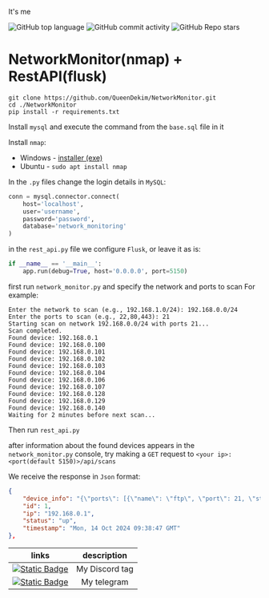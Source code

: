 It's me

![GitHub top language](https://img.shields.io/github/languages/top/QueenDekim/NetworkMonitor)
![GitHub commit activity](https://img.shields.io/github/commit-activity/m/QueenDekim/NetworkMonitor?label=commits)
![GitHub Repo stars](https://img.shields.io/github/stars/QueenDekim/NetworkMonitor)

# NetworkMonitor(nmap) + RestAPI(flusk)

```shell
git clone https://github.com/QueenDekim/NetworkMonitor.git
cd ./NetworkMonitor
pip install -r requirements.txt
```

Install `mysql` and execute the command from the `base.sql` file in it

Install `nmap`:
 - Windows - [installer (exe)](https://nmap.org/dist/nmap-7.95-setup.exe)
 - Ubuntu - `sudo apt install nmap`

In the `.py` files change the login details in `MySQL`:
```py
conn = mysql.connector.connect(
    host='localhost',
    user='username',
    password='password',
    database='network_monitoring'
)
```

in the `rest_api.py` file we configure `Flusk`, or leave it as is:
```py
if __name__ == '__main__':
    app.run(debug=True, host='0.0.0.0', port=5150)
```

first run `network_monitor.py` and specify the network and ports to scan
For example:
```shell
Enter the network to scan (e.g., 192.168.1.0/24): 192.168.0.0/24
Enter the ports to scan (e.g., 22,80,443): 21
Starting scan on network 192.168.0.0/24 with ports 21...
Scan completed.
Found device: 192.168.0.1
Found device: 192.168.0.100
Found device: 192.168.0.101
Found device: 192.168.0.102
Found device: 192.168.0.103
Found device: 192.168.0.104
Found device: 192.168.0.106
Found device: 192.168.0.107
Found device: 192.168.0.128
Found device: 192.168.0.129
Found device: 192.168.0.140
Waiting for 2 minutes before next scan...
```
Then run `rest_api.py`

after information about the found devices appears in the `network_monitor.py` console, try making a `GET` request to `<your ip>:<port(default 5150)>/api/scans`

We receive the response in `Json` format:
```json
{
    "device_info": "{\"ports\": [{\"name\": \"ftp\", \"port\": 21, \"state\": \"filtered\", \"product\": \"\", \"version\": \"\"}], \"hostname\": \"\"}",
    "id": 1,
    "ip": "192.168.0.1",
    "status": "up",
    "timestamp": "Mon, 14 Oct 2024 09:38:47 GMT"
},
```

|                                                links                                                                         |                                 description                                         |
|:----------------------------------------------------------------------------------------------------------------------------:|:-----------------------------------------------------------------------------------:|
|[![Static Badge](https://img.shields.io/badge/Discord-from__russia__with__love-purple)](https://about:blank)                  |                                My Discord tag                                       |
|[![Static Badge](https://img.shields.io/badge/Telegram-%40QueenDek1m-blue)](https://t.me/QueenDek1m)                          |                                  My telegram                                        |


